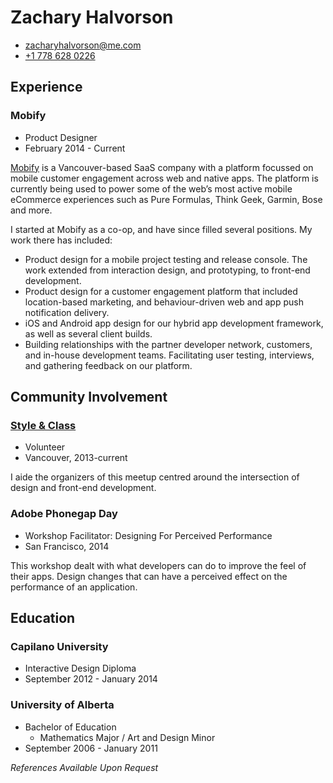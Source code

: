 # Zachary Halvorson
- [zacharyhalvorson@me.com](mailto:zacharyhalvorson@me.com)
- [+1 778 628 0226](tel:+17786280226)

## Experience
### Mobify
- Product Designer
- February 2014 - Current

[Mobify](http://www.mobify.com) is a Vancouver-based SaaS company with a platform focussed on mobile customer engagement across web and native apps. The platform is currently being used to power some of the web’s most active mobile eCommerce experiences such as Pure Formulas, Think Geek, Garmin, Bose and more.

I started at Mobify as a co-op, and have since filled several positions. My work there has included:

- Product design for a mobile project testing and release console. The work extended from interaction design, and prototyping, to front-end development.
- Product design for a customer engagement platform that included location-based marketing, and behaviour-driven web and app push notification delivery.
- iOS and Android app design for our hybrid app development framework, as well as several client builds.
- Building relationships with the partner developer network, customers, and in-house development teams. Facilitating user testing, interviews, and gathering feedback on our platform.

## Community Involvement
### [Style & Class](http://www.styleandclass.ca)
- Volunteer
- Vancouver, 2013-current

I aide the organizers of this meetup centred around the intersection of design and front-end development.

### Adobe Phonegap Day
- Workshop Facilitator: Designing For Perceived Performance
- San Francisco, 2014

This workshop dealt with what developers can do to improve the feel of their apps. Design changes that can have a perceived effect on the performance of an application.


## Education

### Capilano University
- Interactive Design Diploma
- September 2012 - January 2014

### University of Alberta
- Bachelor of Education
    - Mathematics Major / Art and Design Minor
- September 2006 - January 2011

*References Available Upon Request*
